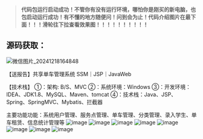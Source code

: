> **代码包运行启动成功！不管你有没有运行环境，哪怕你是刚买的新电脑，也包启动运行成功！有不懂的地方随便问！问到会为止！代码介绍图片在最下面！！！滑轮往下拉查看效果图！！！！！！！！！！**
## 源码获取：
![微信图片_20241218164848](https://github.com/user-attachments/assets/de8f8c18-0e26-45ef-af42-91290f974328)

【送报告】共享单车管理系统 SSM｜JSP｜JavaWeb

【技术栈】
①：架构: B/S、MVC
②：系统环境：Windows
③：开发环境：IDEA、JDK1.8、MySQL、Maven、tomcat
④：技术栈：Java、JSP、Spring、SpringMVC、Mybatis、拦截器

主要功能功能：系统用户管理、服务点管理、单车管理、分类管理、录入学生、单车租赁、信息统计管理等
![image](https://github.com/user-attachments/assets/2c9c8655-589f-4ac4-b53c-abfd6e6476a3)
![image](https://github.com/user-attachments/assets/fd452f5b-e538-4c1a-ac91-21df85b07d7a)
![image](https://github.com/user-attachments/assets/7556fcd3-709d-4021-9cd5-8df0ab5d66ab)
![image](https://github.com/user-attachments/assets/fd8c1e82-99ab-41d4-9947-21cd7ad469ef)
![image](https://github.com/user-attachments/assets/8a4147d0-1475-4314-ad46-42c20777254a)
![image](https://github.com/user-attachments/assets/8dd4cbac-c981-464c-9747-e52f0a9a99a5)
![image](https://github.com/user-attachments/assets/97857d97-1361-43d5-80d5-8b7b2019e628)
![image](https://github.com/user-attachments/assets/c4c04e2a-a497-419e-940f-4f964d6081cb)
